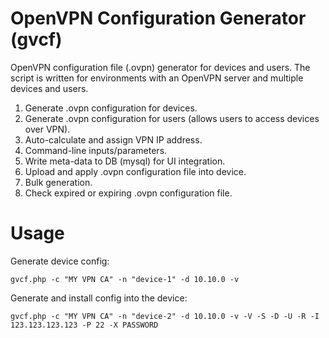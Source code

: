 # OpenVPN Configuration Generator (gvcf)
OpenVPN configuration file (.ovpn) generator for devices and users. The script is written for environments with an OpenVPN server and multiple devices and users.
1. Generate .ovpn configuration for devices.
2. Generate .ovpn configuration for users (allows users to access devices over VPN).
3. Auto-calculate and assign VPN IP address.
4. Command-line inputs/parameters.
5. Write meta-data to DB (mysql) for UI integration.
6. Upload and apply .ovpn configuration file into device.
7. Bulk generation.
8. Check expired or expiring .ovpn configuration file.


# Usage
Generate device config:
```
gvcf.php -c "MY VPN CA" -n "device-1" -d 10.10.0 -v
```

Generate and install config into the device:
```
gvcf.php -c "MY VPN CA" -n "device-2" -d 10.10.0 -v -V -S -D -U -R -I 123.123.123.123 -P 22 -X PASSWORD
```

